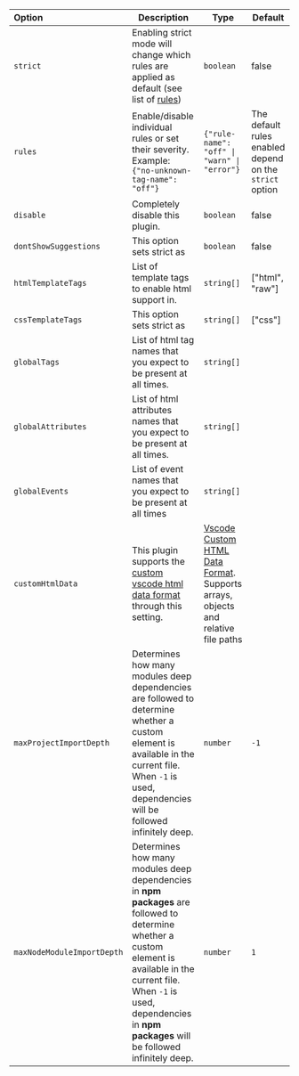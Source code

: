 <!-- prettier-ignore -->
| Option | Description | Type | Default |
| :----- | ----------- | ---- | ------- |
| `strict` | Enabling strict mode will change which rules are applied as default (see list of [rules](https://github.com/JackRobards/lit-analyzer/blob/main/docs/readme/rules.md)) | `boolean` | false |
| `rules` | Enable/disable individual rules or set their severity. Example: `{"no-unknown-tag-name": "off"}` | `{"rule-name": "off" \| "warn" \| "error"}` | The default rules enabled depend on the `strict` option |
| `disable` | Completely disable this plugin. | `boolean` | false |
| `dontShowSuggestions` | This option sets strict as  | `boolean` | false |
| `htmlTemplateTags` | List of template tags to enable html support in. | `string[]` | ["html", "raw"] | |
| `cssTemplateTags` | This option sets strict as | `string[]` | ["css"] |
| `globalTags` |  List of html tag names that you expect to be present at all times. | `string[]` | |
| `globalAttributes` | List of html attributes names that you expect to be present at all times. | `string[]` | |
| `globalEvents` | List of event names that you expect to be present at all times | `string[]` | |
| `customHtmlData` | This plugin supports the [custom vscode html data format](https://code.visualstudio.com/updates/v1_31#_html-and-css-custom-data-support) through this setting. | [Vscode Custom HTML Data Format](https://github.com/Microsoft/vscode-html-languageservice/blob/master/docs/customData.md). Supports arrays, objects and relative file paths | |
| `maxProjectImportDepth` | Determines how many modules deep dependencies are followed to determine whether a custom element is available in the current file. When `-1` is used, dependencies will be followed infinitely deep. | `number` | `-1` |
| `maxNodeModuleImportDepth` | Determines how many modules deep dependencies in __npm packages__ are followed to determine whether a custom element is available in the current file. When `-1` is used, dependencies in __npm packages__ will be followed infinitely deep.| `number` | `1` |
